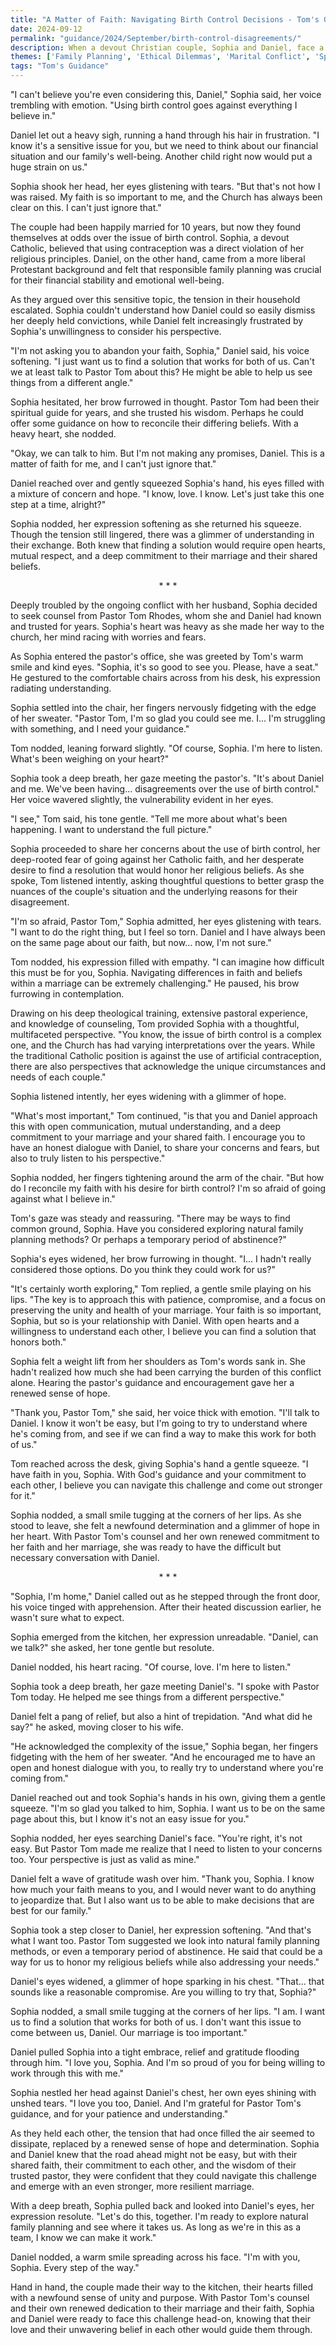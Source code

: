 ```yaml
---
title: "A Matter of Faith: Navigating Birth Control Decisions - Tom's Guidance 134"
date: 2024-09-12
permalink: "guidance/2024/September/birth-control-disagreements/"
description: When a devout Christian couple, Sophia and Daniel, face a disagreement over the use of birth control, they turn to their pastor, Tom Rhodes, for guidance on reconciling their differing beliefs and finding a path forward that strengthens their marriage and aligns with their faith.
themes: ['Family Planning', 'Ethical Dilemmas', 'Marital Conflict', 'Spiritual Guidance', 'Compromise and Mutual Understanding']
tags: "Tom's Guidance"
---
```

"I can't believe you're even considering this, Daniel," Sophia said, her voice trembling with emotion. "Using birth control goes against everything I believe in."

Daniel let out a heavy sigh, running a hand through his hair in frustration. "I know it's a sensitive issue for you, but we need to think about our financial situation and our family's well-being. Another child right now would put a huge strain on us."

Sophia shook her head, her eyes glistening with tears. "But that's not how I was raised. My faith is so important to me, and the Church has always been clear on this. I can't just ignore that."

The couple had been happily married for 10 years, but now they found themselves at odds over the issue of birth control. Sophia, a devout Catholic, believed that using contraception was a direct violation of her religious principles. Daniel, on the other hand, came from a more liberal Protestant background and felt that responsible family planning was crucial for their financial stability and emotional well-being.

As they argued over this sensitive topic, the tension in their household escalated. Sophia couldn't understand how Daniel could so easily dismiss her deeply held convictions, while Daniel felt increasingly frustrated by Sophia's unwillingness to consider his perspective.

"I'm not asking you to abandon your faith, Sophia," Daniel said, his voice softening. "I just want us to find a solution that works for both of us. Can't we at least talk to Pastor Tom about this? He might be able to help us see things from a different angle."

Sophia hesitated, her brow furrowed in thought. Pastor Tom had been their spiritual guide for years, and she trusted his wisdom. Perhaps he could offer some guidance on how to reconcile their differing beliefs. With a heavy heart, she nodded.

"Okay, we can talk to him. But I'm not making any promises, Daniel. This is a matter of faith for me, and I can't just ignore that."

Daniel reached over and gently squeezed Sophia's hand, his eyes filled with a mixture of concern and hope. "I know, love. I know. Let's just take this one step at a time, alright?"

Sophia nodded, her expression softening as she returned his squeeze. Though the tension still lingered, there was a glimmer of understanding in their exchange. Both knew that finding a solution would require open hearts, mutual respect, and a deep commitment to their marriage and their shared beliefs.

<center>* * *</center>

Deeply troubled by the ongoing conflict with her husband, Sophia decided to seek counsel from Pastor Tom Rhodes, whom she and Daniel had known and trusted for years. Sophia's heart was heavy as she made her way to the church, her mind racing with worries and fears.

As Sophia entered the pastor's office, she was greeted by Tom's warm smile and kind eyes. "Sophia, it's so good to see you. Please, have a seat." He gestured to the comfortable chairs across from his desk, his expression radiating understanding.

Sophia settled into the chair, her fingers nervously fidgeting with the edge of her sweater. "Pastor Tom, I'm so glad you could see me. I... I'm struggling with something, and I need your guidance."

Tom nodded, leaning forward slightly. "Of course, Sophia. I'm here to listen. What's been weighing on your heart?"

Sophia took a deep breath, her gaze meeting the pastor's. "It's about Daniel and me. We've been having... disagreements over the use of birth control." Her voice wavered slightly, the vulnerability evident in her eyes.

"I see," Tom said, his tone gentle. "Tell me more about what's been happening. I want to understand the full picture."

Sophia proceeded to share her concerns about the use of birth control, her deep-rooted fear of going against her Catholic faith, and her desperate desire to find a resolution that would honor her religious beliefs. As she spoke, Tom listened intently, asking thoughtful questions to better grasp the nuances of the couple's situation and the underlying reasons for their disagreement.

"I'm so afraid, Pastor Tom," Sophia admitted, her eyes glistening with tears. "I want to do the right thing, but I feel so torn. Daniel and I have always been on the same page about our faith, but now... now, I'm not sure."

Tom nodded, his expression filled with empathy. "I can imagine how difficult this must be for you, Sophia. Navigating differences in faith and beliefs within a marriage can be extremely challenging." He paused, his brow furrowing in contemplation.

Drawing on his deep theological training, extensive pastoral experience, and knowledge of counseling, Tom provided Sophia with a thoughtful, multifaceted perspective. "You know, the issue of birth control is a complex one, and the Church has had varying interpretations over the years. While the traditional Catholic position is against the use of artificial contraception, there are also perspectives that acknowledge the unique circumstances and needs of each couple."

Sophia listened intently, her eyes widening with a glimmer of hope.

"What's most important," Tom continued, "is that you and Daniel approach this with open communication, mutual understanding, and a deep commitment to your marriage and your shared faith. I encourage you to have an honest dialogue with Daniel, to share your concerns and fears, but also to truly listen to his perspective."

Sophia nodded, her fingers tightening around the arm of the chair. "But how do I reconcile my faith with his desire for birth control? I'm so afraid of going against what I believe in."

Tom's gaze was steady and reassuring. "There may be ways to find common ground, Sophia. Have you considered exploring natural family planning methods? Or perhaps a temporary period of abstinence?"

Sophia's eyes widened, her brow furrowing in thought. "I... I hadn't really considered those options. Do you think they could work for us?"

"It's certainly worth exploring," Tom replied, a gentle smile playing on his lips. "The key is to approach this with patience, compromise, and a focus on preserving the unity and health of your marriage. Your faith is so important, Sophia, but so is your relationship with Daniel. With open hearts and a willingness to understand each other, I believe you can find a solution that honors both."

Sophia felt a weight lift from her shoulders as Tom's words sank in. She hadn't realized how much she had been carrying the burden of this conflict alone. Hearing the pastor's guidance and encouragement gave her a renewed sense of hope.

"Thank you, Pastor Tom," she said, her voice thick with emotion. "I'll talk to Daniel. I know it won't be easy, but I'm going to try to understand where he's coming from, and see if we can find a way to make this work for both of us."

Tom reached across the desk, giving Sophia's hand a gentle squeeze. "I have faith in you, Sophia. With God's guidance and your commitment to each other, I believe you can navigate this challenge and come out stronger for it."

Sophia nodded, a small smile tugging at the corners of her lips. As she stood to leave, she felt a newfound determination and a glimmer of hope in her heart. With Pastor Tom's counsel and her own renewed commitment to her faith and her marriage, she was ready to have the difficult but necessary conversation with Daniel.

<center>* * *</center>

"Sophia, I'm home," Daniel called out as he stepped through the front door, his voice tinged with apprehension. After their heated discussion earlier, he wasn't sure what to expect.

Sophia emerged from the kitchen, her expression unreadable. "Daniel, can we talk?" she asked, her tone gentle but resolute.

Daniel nodded, his heart racing. "Of course, love. I'm here to listen."

Sophia took a deep breath, her gaze meeting Daniel's. "I spoke with Pastor Tom today. He helped me see things from a different perspective."

Daniel felt a pang of relief, but also a hint of trepidation. "And what did he say?" he asked, moving closer to his wife.

"He acknowledged the complexity of the issue," Sophia began, her fingers fidgeting with the hem of her sweater. "And he encouraged me to have an open and honest dialogue with you, to really try to understand where you're coming from."

Daniel reached out and took Sophia's hands in his own, giving them a gentle squeeze. "I'm so glad you talked to him, Sophia. I want us to be on the same page about this, but I know it's not an easy issue for you."

Sophia nodded, her eyes searching Daniel's face. "You're right, it's not easy. But Pastor Tom made me realize that I need to listen to your concerns too. Your perspective is just as valid as mine."

Daniel felt a wave of gratitude wash over him. "Thank you, Sophia. I know how much your faith means to you, and I would never want to do anything to jeopardize that. But I also want us to be able to make decisions that are best for our family."

Sophia took a step closer to Daniel, her expression softening. "And that's what I want too. Pastor Tom suggested we look into natural family planning methods, or even a temporary period of abstinence. He said that could be a way for us to honor my religious beliefs while also addressing your needs."

Daniel's eyes widened, a glimmer of hope sparking in his chest. "That... that sounds like a reasonable compromise. Are you willing to try that, Sophia?"

Sophia nodded, a small smile tugging at the corners of her lips. "I am. I want us to find a solution that works for both of us. I don't want this issue to come between us, Daniel. Our marriage is too important."

Daniel pulled Sophia into a tight embrace, relief and gratitude flooding through him. "I love you, Sophia. And I'm so proud of you for being willing to work through this with me."

Sophia nestled her head against Daniel's chest, her own eyes shining with unshed tears. "I love you too, Daniel. And I'm grateful for Pastor Tom's guidance, and for your patience and understanding."

As they held each other, the tension that had once filled the air seemed to dissipate, replaced by a renewed sense of hope and determination. Sophia and Daniel knew that the road ahead might not be easy, but with their shared faith, their commitment to each other, and the wisdom of their trusted pastor, they were confident that they could navigate this challenge and emerge with an even stronger, more resilient marriage.

With a deep breath, Sophia pulled back and looked into Daniel's eyes, her expression resolute. "Let's do this, together. I'm ready to explore natural family planning and see where it takes us. As long as we're in this as a team, I know we can make it work."

Daniel nodded, a warm smile spreading across his face. "I'm with you, Sophia. Every step of the way."

Hand in hand, the couple made their way to the kitchen, their hearts filled with a newfound sense of unity and purpose. With Pastor Tom's counsel and their own renewed dedication to their marriage and their faith, Sophia and Daniel were ready to face this challenge head-on, knowing that their love and their unwavering belief in each other would guide them through.

